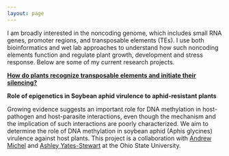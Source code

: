 ```yaml
---
layout: page
---
```

I am broadly interested in the noncoding genome, which includes small RNA genes, promoter regions, and transposable elements (TEs). I use both bioinformatics and wet lab approaches to understand how such noncoding elements function and regulate plant growth, development and stress response. Below are some of my current research projects.

[**How do plants recognize transposable elements and initiate their silencing?**][te]

**Role of epigenetics in Soybean aphid virulence to aphid-resistant plants**

Growing evidence suggests an important role for DNA methylation in host-pathogen and host-parasite interactions, even though the mechanism and the implication of such interactions are poorly characterized. We aim to determine the role of DNA methylation in soybean aphid (Aphis glycines) virulence against host plants. This project is a collaboration with [Andrew Michel](https://entomology.osu.edu/our-people/andrew-michel) and [Ashley Yates-Stewart](https://entomology.osu.edu/our-people/ashley-yates-stewart) at the Ohio State University. 

[te]: /_research/te.html

